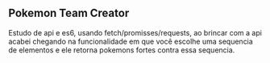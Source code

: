 ## Pokemon Team Creator

Estudo de api e es6, usando fetch/promisses/requests, ao brincar com a api acabei chegando na funcionalidade em que você escolhe uma sequencia de elementos e ele retorna pokemons fortes contra essa sequencia.

